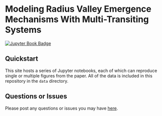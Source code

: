 # Modeling Radius Valley Emergence Mechanisms With Multi-Transiting Systems

[![Jupyter Book Badge](https://jupyterbook.org/badge.svg)](https://wwgolay.github.io/thermal-gs)

## Quickstart

This site hosts a series of Jupyter notebooks, each of which can reproduce single or multiple figures from the paper. All of the data is included in this repository in the `data` directory.

## Questions or Issues

Please post any questions or issues you may have [here](https://github.com/mvanwyngarden/PEPPER/issues).
